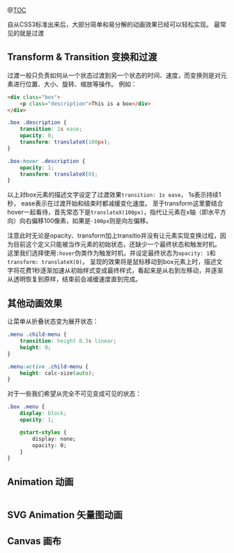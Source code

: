 @[TOC](动画和过渡-网页CSS样式知识)

自从CSS3标准出来后，大部分简单和易分解的动画效果已经可以轻松实现。
最常见的就是过渡

## Transform & Transition 变换和过渡

过渡一般只负责如何从一个状态过渡到另一个状态的时间、速度，而变换则是对元素进行位置、大小、旋转、缩放等操作。
例如：

```html
<div class="box">
    <p class="description">This is a box</div>
</div>
```

```css
.box .description {
    transition: 1s ease;
    opacity: 0;
    transform: translateX(100px);
}

.box:hover .description {
    opacity: 1;
    transform: translateX(0);
}
```

以上对box元素的描述文字设定了过渡效果`transition: 1s ease`，
1s表示持续1秒，
ease表示在过渡开始和结束时都减缓变化速度。
至于transform这里要结合hover一起看待，首先常态下是`translateX(100px)`，指代让元素在x轴（即水平方向）向右偏移100像素，如果是`-100px`则是向左偏移。

注意此时无论是opacity、transform加上transitio并没有让元素实现变换过程，因为目前这个定义只能被当作元素的初始状态，还缺少一个最终状态和触发时机。
这里我们选择使用`:hover`伪类作为触发时机，并设定最终状态为`opacity: 1`和`transform: translateX(0)`，
呈现的效果将是鼠标移动到box元素上时，描述文字将花费1秒逐渐加速从初始样式变成最终样式，看起来是从右到左移动，并逐渐从透明恢复到原样，结束前会减缓速度直到完成。

## 其他动画效果

让菜单从折叠状态变为展开状态：

```css
.menu .child-menu {
    transition: height 0.3s linear;
    height: 0;
}

.menu:active .child-menu {
    height: calc-size(auto);
}
```

对于一些我们希望从完全不可见变成可见的状态：

```css
.box .menu {
    display: block;
    opacity: 1;

    @start-styles {
        display: none;
        opacity: 0;
    }
}
```

## Animation 动画

```css

```

## SVG Animation 矢量图动画

## Canvas 画布